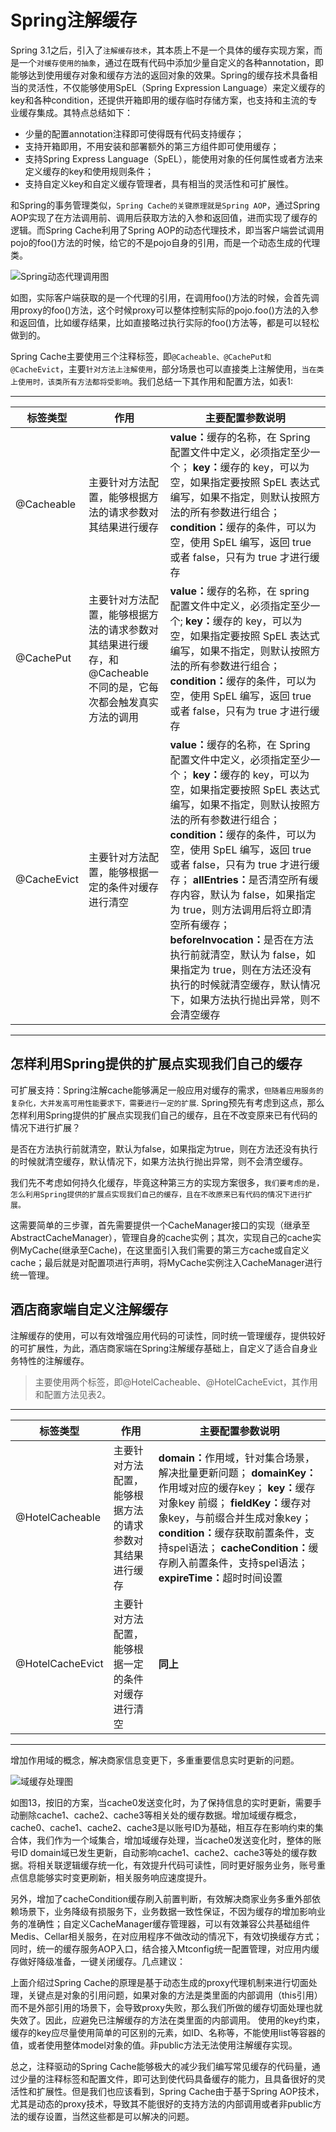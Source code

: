 # Spring注解缓存

Spring 3.1之后，引入了`注解缓存技术`，其本质上不是一个具体的缓存实现方案，而是一个`对缓存使用的抽象`，通过在既有代码中添加少量自定义的各种annotation，即能够达到使用缓存对象和缓存方法的返回对象的效果。Spring的缓存技术具备相当的灵活性，不仅能够使用SpEL（Spring Expression Language）来定义缓存的key和各种condition，还提供开箱即用的缓存临时存储方案，也支持和主流的专业缓存集成。其特点总结如下：

- 少量的配置annotation注释即可使得既有代码支持缓存；
- 支持开箱即用，不用安装和部署额外的第三方组件即可使用缓存；
- 支持Spring Express Language（SpEL），能使用对象的任何属性或者方法来定义缓存的key和使用规则条件；
- 支持自定义key和自定义缓存管理者，具有相当的灵活性和可扩展性。

和Spring的事务管理类似，`Spring Cache的关键原理就是Spring AOP`，通过Spring AOP实现了在方法调用前、调用后获取方法的入参和返回值，进而实现了缓存的逻辑。而Spring Cache利用了Spring AOP的动态代理技术，即当客户端尝试调用pojo的foo()方法的时候，给它的不是pojo自身的引用，而是一个动态生成的代理类。

![Spring动态代理调用图](https://awps-assets.meituan.net/mit-x/blog-images-bundle-2017/fceabe48.png)

如图，实际客户端获取的是一个代理的引用，在调用foo()方法的时候，会首先调用proxy的foo()方法，这个时候proxy可以整体控制实际的pojo.foo()方法的入参和返回值，比如缓存结果，比如直接略过执行实际的foo()方法等，都是可以轻松做到的。

Spring Cache主要使用三个注释标签，即`@Cacheable、@CachePut和@CacheEvict`，主要`针对方法上注解使用`，部分场景也可以直接类上注解使用，`当在类上使用时，该类所有方法都将受影响`。我们总结一下其作用和配置方法，如表1:

---

<table>
    <thead>
        <tr>
            <th>标签类型</th>
            <th>作用</th>
            <th>主要配置参数说明</th>
        </tr>
    </thead>
    <tbody>
        <tr>
            <td>@Cacheable</td>
            <td>主要针对方法配置，能够根据方法的请求参数对其结果进行缓存</td>
            <td><strong>value：</strong>缓存的名称，在 Spring 配置文件中定义，必须指定至少一个； <strong>key：</strong>缓存的 key，可以为空，如果指定要按照 SpEL 表达式编写，如果不指定，则默认按照方法的所有参数进行组合； <strong>condition：</strong>缓存的条件，可以为空，使用 SpEL 编写，返回 true 或者 false，只有为 true 才进行缓存</td>
        </tr>
        <tr>
            <td>@CachePut</td>
            <td>主要针对方法配置，能够根据方法的请求参数对其结果进行缓存，和 @Cacheable 不同的是，它每次都会触发真实方法的调用</td>
            <td><strong>value：</strong>缓存的名称，在 spring 配置文件中定义，必须指定至少一个; <strong>key：</strong>缓存的 key，可以为空，如果指定要按照 SpEL 表达式编写，如果不指定，则默认按照方法的所有参数进行组合； <strong>condition：</strong>缓存的条件，可以为空，使用 SpEL 编写，返回 true 或者 false，只有为 true 才进行缓存</td>
        </tr>
        <tr>
            <td>@CacheEvict</td>
            <td>主要针对方法配置，能够根据一定的条件对缓存进行清空</td>
            <td><strong>value：</strong>缓存的名称，在 Spring 配置文件中定义，必须指定至少一个； <strong>key：</strong>缓存的 key，可以为空，如果指定要按照 SpEL 表达式编写，如果不指定，则默认按照方法的所有参数进行组合； <strong>condition：</strong>缓存的条件，可以为空，使用 SpEL 编写，返回 true 或者 false，只有为 true 才进行缓存； <strong>allEntries：</strong>是否清空所有缓存内容，默认为
                false，如果指定为 true，则方法调用后将立即清空所有缓存； <strong>beforeInvocation：</strong>是否在方法执行前就清空，默认为 false，如果指定为 true，则在方法还没有执行的时候就清空缓存，默认情况下，如果方法执行抛出异常，则不会清空缓存</td>
        </tr>
    </tbody>
</table>

---

## 怎样利用Spring提供的扩展点实现我们自己的缓存

可扩展支持：Spring注解cache能够满足一般应用对缓存的需求，`但随着应用服务的复杂化，大并发高可用性能要求下，需要进行一定的扩展`. Spring预先有考虑到这点，那么怎样利用Spring提供的扩展点实现我们自己的缓存，且在不改变原来已有代码的情况下进行扩展？

是否在方法执行前就清空，默认为false，如果指定为true，则在方法还没有执行的时候就清空缓存，默认情况下，如果方法执行抛出异常，则不会清空缓存。

我们先不考虑如何持久化缓存，毕竟这种第三方的实现方案很多，`我们要考虑的是，怎么利用Spring提供的扩展点实现我们自己的缓存，且在不改原来已有代码的情况下进行扩展。`

这需要简单的三步骤，首先需要提供一个CacheManager接口的实现（继承至AbstractCacheManager），管理自身的cache实例；其次，实现自己的cache实例MyCache(继承至Cache)，在这里面引入我们需要的第三方cache或自定义cache；最后就是对配置项进行声明，将MyCache实例注入CacheManager进行统一管理。

## 酒店商家端自定义注解缓存

注解缓存的使用，可以有效增强应用代码的可读性，同时统一管理缓存，提供较好的可扩展性，为此，酒店商家端在Spring注解缓存基础上，自定义了适合自身业务特性的注解缓存。

>主要使用两个标签，即@HotelCacheable、@HotelCacheEvict，其作用和配置方法见表2。

---

<table>
    <thead>
        <tr>
            <th>标签类型</th>
            <th>作用</th>
            <th>主要配置参数说明</th>
        </tr>
    </thead>
    <tbody>
        <tr>
            <td>@HotelCacheable</td>
            <td>主要针对方法配置，能够根据方法的请求参数对其结果进行缓存</td>
            <td><strong>domain：</strong>作用域，针对集合场景，解决批量更新问题； <strong>domainKey：</strong>作用域对应的缓存key； <strong>key：</strong>缓存对象key 前缀； <strong>fieldKey：</strong>缓存对象key，与前缀合并生成对象key； <strong>condition：</strong>缓存获取前置条件，支持spel语法； <strong>cacheCondition：</strong>缓存刷入前置条件，支持spel语法； <strong>expireTime：</strong>超时时间设置</td>
        </tr>
        <tr>
            <td>@HotelCacheEvict</td>
            <td>主要针对方法配置，能够根据一定的条件对缓存进行清空</td>
            <td><strong>同上</strong>
            </td>
        </tr>
    </tbody>
</table>

---

增加作用域的概念，解决商家信息变更下，多重重要信息实时更新的问题。

![域缓存处理图](https://awps-assets.meituan.net/mit-x/blog-images-bundle-2017/83e3118e.png)

如图13，按旧的方案，当cache0发送变化时，为了保持信息的实时更新，需要手动删除cache1、cache2、cache3等相关处的缓存数据。增加域缓存概念，cache0、cache1、cache2、cache3是以账号ID为基础，相互存在影响约束的集合体，我们作为一个域集合，增加域缓存处理，当cache0发送变化时，整体的账号ID domain域已发生更新，自动影响cache1、cache2、cache3等处的缓存数据。将相关联逻辑缓存统一化，有效提升代码可读性，同时更好服务业务，账号重点信息能够实时变更刷新，相关服务响应速度提升。

另外，增加了cacheCondition缓存刷入前置判断，有效解决商家业务多重外部依赖场景下，业务降级有损服务下，业务数据一致性保证，不因为缓存的增加影响业务的准确性；自定义CacheManager缓存管理器，可以有效兼容公共基础组件Medis、Cellar相关服务，在对应用程序不做改动的情况下，有效切换缓存方式；同时，统一的缓存服务AOP入口，结合接入Mtconfig统一配置管理，对应用内缓存做好降级准备，一键关闭缓存。几点建议：

上面介绍过Spring Cache的原理是基于动态生成的proxy代理机制来进行切面处理，关键点是对象的引用问题，如果对象的方法是类里面的内部调用（this引用）而不是外部引用的场景下，会导致proxy失败，那么我们所做的缓存切面处理也就失效了。因此，应避免已注解缓存的方法在类里面的内部调用。
使用的key约束，缓存的key应尽量使用简单的可区别的元素，如ID、名称等，不能使用list等容器的值，或者使用整体model对象的值。非public方法无法使用注解缓存实现。

总之，注释驱动的Spring Cache能够极大的减少我们编写常见缓存的代码量，通过少量的注释标签和配置文件，即可达到使代码具备缓存的能力，且具备很好的灵活性和扩展性。但是我们也应该看到，Spring Cache由于基于Spring AOP技术，尤其是动态的proxy技术，导致其不能很好的支持方法的内部调用或者非public方法的缓存设置，当然这些都是可以解决的问题。